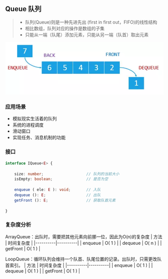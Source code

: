 

## Queue 队列

> *  队列(Queue)则是一种先进先出 (first in first out，FIFO)的线性结构
> * 相比数组，队列对应的操作是数组的子集
> * 只能从一端（队尾）添加元素，只能从另一端（队首）取出元素

![队列](public/队列.png)

### 应用场景

* 模拟现实生活着的队列
* 系统的进程调度
* 滑动窗口
* 实现任务、消息机制的功能

### 接口

``` TypeScript 
interface IQueue<E> {

    size: number;                   // 队列的当前大小
    isEmpty: boolean;               // 是否为空
    
    enqueue ( ele: E ): void;       // 入队
    dequeue (): E;                  // 出队
    getFront (): E;                 // 获取队首元素
    
}
```

### 复杂度分析

ArrayQueue：出队时，需要把其他元素向前挪一位，因此为O(n)的复杂度
| 方法     | 时间复杂度 |
|----------|----------|
| enqueue  | O( 1 )   |
| dequeue  | O( n )   |
| getFront | O( 1 )   |

LoopQueue：循环队列会维持一个队首、队尾位置的记录。出队时，只需更改队首索引。
| 方法     | 时间复杂度 |
|----------|----------|
| enqueue  | O( 1 )   |
| dequeue  | O( 1 )   |
| getFront | O( 1 )   |

